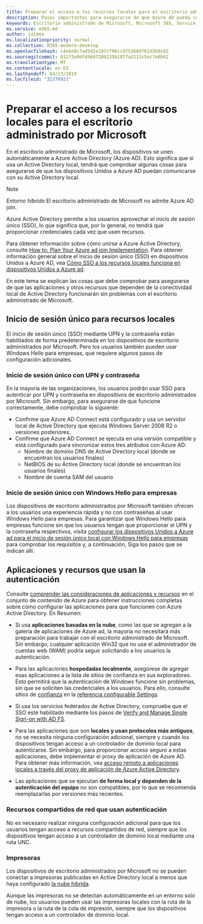 ```yaml
---
title: Preparar el acceso a los recursos locales para el escritorio administrado por Microsoft
description: Pasos importantes para asegurarse de que Azure AD pueda comunicarse con AD local para proporcionar autenticación
keywords: Escritorio administrado de Microsoft, Microsoft 365, Service, Documentation
ms.service: m365-md
author: jaimeo
ms.localizationpriority: normal
ms.collection: M365-modern-desktop
ms.openlocfilehash: c4ebe0c7ad3d1e197cf90cc975366df61d3b0cb5
ms.sourcegitcommit: 81273a9df49647286235b187fa2213c5ec7e8b62
ms.translationtype: MT
ms.contentlocale: es-ES
ms.lasthandoff: 04/23/2019
ms.locfileid: "32276921"
---
```

#  <a name="prepare-on-premises-resources-access-for-microsoft-managed-desktop"></a>Preparar el acceso a los recursos locales para el escritorio administrado por Microsoft

En el escritorio administrado de Microsoft, los dispositivos se unen automáticamente a Azure Active Directory (Azure AD). Esto significa que si usa un Active Directory local, tendrá que comprobar algunas cosas para asegurarse de que los dispositivos Unidos a Azure AD puedan comunicarse con su Active Directory local. 

> [!NOTE]  
> *Entorno híbrido* El escritorio administrado de Microsoft no admite Azure AD join.

Azure Active Directory permite a los usuarios aprovechar el inicio de sesión único (SSO), lo que significa que, por lo general, no tendrá que proporcionar credenciales cada vez que usen recursos.

Para obtener información sobre cómo unirse a Azure Active Directory, consulte [How to: Plan Your Azure ad join Implementation](https://docs.microsoft.com/azure/active-directory/devices/azureadjoin-plan). Para obtener información general sobre el inicio de sesión único (SSO) en dispositivos Unidos a Azure AD, vea [Cómo SSO a los recursos locales funciona en dispositivos Unidos a Azure ad](https://docs.microsoft.com/azure/active-directory/devices/azuread-join-sso#how-it-works).


En este tema se explican las cosas que debe comprobar para asegurarse de que las aplicaciones y otros recursos que dependen de la conectividad local de Active Directory funcionarán sin problemas con el escritorio administrado de Microsoft.


## <a name="single-sign-on-for-on-premises-resources"></a>Inicio de sesión único para recursos locales

El inicio de sesión único (SSO) mediante UPN y la contraseña están habilitados de forma predeterminada en los dispositivos de escritorio administrados por Microsoft. Pero los usuarios también pueden usar Windows Hello para empresas, que requiere algunos pasos de configuración adicionales. 

### <a name="single-sign-on-by-using-upn-and-password"></a>Inicio de sesión único con UPN y contraseña

En la mayoría de las organizaciones, los usuarios podrán usar SSO para autenticar por UPN y contraseña en dispositivos de escritorio administrados por Microsoft. Sin embargo, para asegurarse de que funcione correctamente, debe comprobar lo siguiente:

- Confirme que Azure AD Connect está configurado y usa un servidor local de Active Directory que ejecuta Windows Server 2008 R2 o versiones posteriores.
- Confirme que Azure AD Connect se ejecuta en una versión compatible y está configurado para sincronizar estos tres atributos con Azure AD: 
    - Nombre de dominio DNS de Active Directory local (donde se encuentran los usuarios finales)
    - NetBIOS de su Active Directory local (donde se encuentran los usuarios finales)
    - Nombre de cuenta SAM del usuario


### <a name="single-sign-on-by-using-windows-hello-for-business"></a>Inicio de sesión único con Windows Hello para empresas

Los dispositivos de escritorio administrados por Microsoft también ofrecen a los usuarios una experiencia rápida y no con contraseñas al usar Windows Hello para empresas. Para garantizar que Windows Hello para empresas funcione sin que los usuarios tengan que proporcionar el UPN y la contraseña respectivos, visita [configurar los dispositivos Unidos a Azure ad para el inicio de sesión único local con Windows Hello para empresas](https://docs.microsoft.com/windows/security/identity-protection/hello-for-business/hello-hybrid-aadj-sso-base) para comprobar los requisitos y, a continuación, Siga los pasos que se indican allí.


## <a name="apps-and-resources-that-use-authentication"></a>Aplicaciones y recursos que usan la autenticación

Consulte [comprender las consideraciones de aplicaciones y recursos](https://docs.microsoft.com/azure/active-directory/devices/azureadjoin-plan#understand-considerations-for-applications-and-resources) en el conjunto de contenido de Azure para obtener instrucciones completas sobre cómo configurar las aplicaciones para que funcionen con Azure Active Directory. En Resumen:


- Si usa **aplicaciones basadas en la nube**, como las que se agregan a la galería de aplicaciones de Azure ad, la mayoría no necesitará más preparación para trabajar con el escritorio administrado de Microsoft. Sin embargo, cualquier aplicación Win32 que no use el administrador de cuentas web (WAM) podría seguir solicitando a los usuarios la autenticación.

- Para las aplicaciones **hospedadas localmente**, asegúrese de agregar esas aplicaciones a la lista de sitios de confianza en sus exploradores. Esto permitirá que la autenticación de Windows funcione sin problemas, sin que se soliciten las credenciales a los usuarios. Para ello, consulte sitios de [confianza](https://docs.microsoft.com/microsoft-365/managed-desktop/working-with-managed-desktop/config-setting-ref#trusted-sites) en la [referencia configurable Settings](https://docs.microsoft.com/microsoft-365/managed-desktop/working-with-managed-desktop/config-setting-ref).

- Si usa los servicios federados de Active Directory, compruebe que el SSO esté habilitado mediante los pasos de [Verify and Manage Single Sign-on with AD FS](https://docs.microsoft.com/previous-versions/azure/azure-services/jj151809(v=azure.100)). 

- Para las aplicaciones que son **locales y usan protocolos más antiguos**, no se necesita ninguna configuración adicional, siempre y cuando los dispositivos tengan acceso a un controlador de dominio local para autenticarse. Sin embargo, para proporcionar acceso seguro a estas aplicaciones, debe implementar el proxy de aplicación de Azure AD. Para obtener más información, vea [acceso remoto a aplicaciones locales a través del proxy de aplicación de Azure Active Directory](https://docs.microsoft.com/azure/active-directory/manage-apps/application-proxy).

- Las aplicaciones que se ejecutan **de forma local y dependen de la autenticación del equipo** no son compatibles, por lo que se recomienda reemplazarlas por versiones más recientes.

### <a name="network-shares-that-use-authentication"></a>Recursos compartidos de red que usan autenticación

No es necesario realizar ninguna configuración adicional para que los usuarios tengan acceso a recursos compartidos de red, siempre que los dispositivos tengan acceso a un controlador de dominio local mediante una ruta UNC.

### <a name="printers"></a>Impresoras

Los dispositivos de escritorio administrados por Microsoft no se pueden conectar a impresoras publicadas en Active Directory local a menos que haya configurado [la nube híbrida](https://docs.microsoft.com/windows-server/administration/hybrid-cloud-print/hybrid-cloud-print-deploy).

Aunque las impresoras no se detectan automáticamente en un entorno solo de nube, los usuarios pueden usar las impresoras locales con la ruta de la impresora o la ruta de la cola de impresión, siempre que los dispositivos tengan acceso a un controlador de dominio local.

<!--add fuller material on printers when available-->
